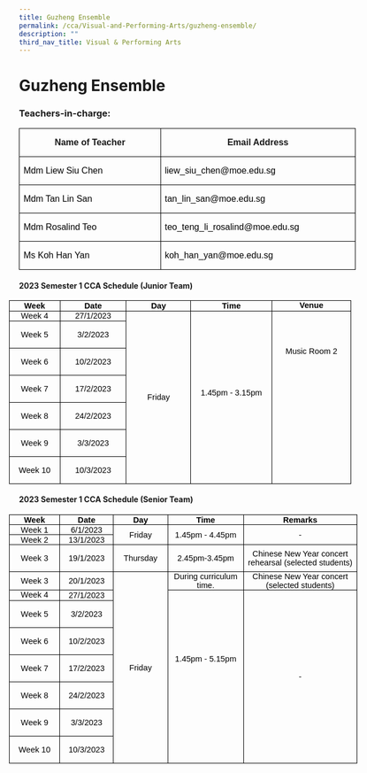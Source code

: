 ```yaml
---
title: Guzheng Ensemble
permalink: /cca/Visual-and-Performing-Arts/guzheng-ensemble/
description: ""
third_nav_title: Visual & Performing Arts
---
```

# **Guzheng Ensemble**

### Teachers-in-charge:

<table class="MsoNormalTable" border="1" cellspacing="0" cellpadding="0" width="0" style="width:456.7pt;border-collapse:collapse;border:none;mso-border-alt:solid windowtext .5pt;
 mso-yfti-tbllook:1184;mso-padding-alt:0in 5.4pt 0in 5.4pt;mso-border-insideh:
 .5pt solid windowtext;mso-border-insidev:.5pt solid windowtext"><tbody><tr style="mso-yfti-irow:0;mso-yfti-firstrow:yes;height:25.6pt"><td width="261" valign="top" style="width:195.7pt;border:solid windowtext 1.0pt;
  mso-border-alt:solid windowtext .5pt;padding:0in 5.4pt 0in 5.4pt;height:25.6pt"><p class="MsoNormal" align="center" style="text-align:center;line-height:115%"><b><span lang="EN-SG" style="font-family:&quot;Arial&quot;,sans-serif;mso-ansi-language:EN-SG">Name of Teacher</span></b></p></td><td width="348" valign="top" style="width:261.0pt;border:solid windowtext 1.0pt;
  border-left:none;mso-border-left-alt:solid windowtext .5pt;mso-border-alt:
  solid windowtext .5pt;padding:0in 5.4pt 0in 5.4pt;height:25.6pt"><p class="MsoNormal" align="center" style="text-align:center;line-height:115%"><b><span lang="EN-SG" style="font-family:&quot;Arial&quot;,sans-serif;mso-ansi-language:EN-SG">Email Address</span></b></p></td></tr><tr style="mso-yfti-irow:1;height:22.2pt"><td width="261" valign="top" style="width:195.7pt;border:solid windowtext 1.0pt;
  border-top:none;mso-border-top-alt:solid windowtext .5pt;mso-border-alt:solid windowtext .5pt;
  padding:0in 5.4pt 0in 5.4pt;height:22.2pt"><p class="MsoNormal"><span lang="EN-GB" style="font-family:&quot;Arial&quot;,sans-serif;
  color:black">Mdm Liew Siu Chen</span><span lang="EN-SG" style="font-family:
  &quot;Arial&quot;,sans-serif;mso-ansi-language:EN-SG"></span></p></td><td width="348" valign="top" style="width:261.0pt;border-top:none;border-left:
  none;border-bottom:solid windowtext 1.0pt;border-right:solid windowtext 1.0pt;
  mso-border-top-alt:solid windowtext .5pt;mso-border-left-alt:solid windowtext .5pt;
  mso-border-alt:solid windowtext .5pt;padding:0in 5.4pt 0in 5.4pt;height:22.2pt"><p class="MsoNormal"><span lang="EN-GB" style="font-family:&quot;Arial&quot;,sans-serif;
  color:black">liew_siu_chen@moe.edu.sg</span></p></td></tr><tr style="mso-yfti-irow:2;height:23.1pt"><td width="261" valign="top" style="width:195.7pt;border:solid windowtext 1.0pt;
  border-top:none;mso-border-top-alt:solid windowtext .5pt;mso-border-alt:solid windowtext .5pt;
  padding:0in 5.4pt 0in 5.4pt;height:23.1pt"><p class="MsoNormal"><span lang="EN-GB" style="font-family:&quot;Arial&quot;,sans-serif;
  color:black">Mdm Tan Lin San</span><span lang="EN-SG" style="font-family:&quot;Arial&quot;,sans-serif;
  mso-ansi-language:EN-SG"></span></p></td><td width="348" valign="top" style="width:261.0pt;border-top:none;border-left:
  none;border-bottom:solid windowtext 1.0pt;border-right:solid windowtext 1.0pt;
  mso-border-top-alt:solid windowtext .5pt;mso-border-left-alt:solid windowtext .5pt;
  mso-border-alt:solid windowtext .5pt;padding:0in 5.4pt 0in 5.4pt;height:23.1pt"><p class="MsoNormal"><span lang="EN-GB" style="font-family:&quot;Arial&quot;,sans-serif;
  color:black">tan_lin_san@moe.edu.sg</span><span lang="EN-SG" style="font-family:
  &quot;Arial&quot;,sans-serif;mso-ansi-language:EN-SG"></span></p></td></tr><tr style="mso-yfti-irow:3;height:23.1pt"><td width="261" valign="top" style="width:195.7pt;border:solid windowtext 1.0pt;
  border-top:none;mso-border-top-alt:solid windowtext .5pt;mso-border-alt:solid windowtext .5pt;
  padding:0in 5.4pt 0in 5.4pt;height:23.1pt"><p class="MsoNormal"><span lang="EN-GB" style="font-family:&quot;Arial&quot;,sans-serif;
  color:black">Mdm Rosalind Teo</span><span lang="EN-SG" style="font-family:&quot;Arial&quot;,sans-serif;
  mso-ansi-language:EN-SG"></span></p></td><td width="348" valign="top" style="width:261.0pt;border-top:none;border-left:
  none;border-bottom:solid windowtext 1.0pt;border-right:solid windowtext 1.0pt;
  mso-border-top-alt:solid windowtext .5pt;mso-border-left-alt:solid windowtext .5pt;
  mso-border-alt:solid windowtext .5pt;padding:0in 5.4pt 0in 5.4pt;height:23.1pt"><p class="MsoNormal"><span lang="EN-GB" style="font-family:&quot;Arial&quot;,sans-serif;
  color:black">teo_teng_li_rosalind@moe.edu.sg</span><span lang="EN-SG" style="font-family:&quot;Arial&quot;,sans-serif;mso-ansi-language:EN-SG"></span></p></td></tr><tr style="mso-yfti-irow:4;mso-yfti-lastrow:yes;height:23.1pt"><td width="261" valign="top" style="width:195.7pt;border:solid windowtext 1.0pt;
  border-top:none;mso-border-top-alt:solid windowtext .5pt;mso-border-alt:solid windowtext .5pt;
  padding:0in 5.4pt 0in 5.4pt;height:23.1pt"><p class="MsoNormal"><span lang="EN-GB" style="font-family:&quot;Arial&quot;,sans-serif;
  color:black">Ms Koh Han Yan</span><span lang="EN-SG" style="font-family:&quot;Arial&quot;,sans-serif;
  mso-ansi-language:EN-SG"></span></p></td><td width="348" valign="top" style="width:261.0pt;border-top:none;border-left:
  none;border-bottom:solid windowtext 1.0pt;border-right:solid windowtext 1.0pt;
  mso-border-top-alt:solid windowtext .5pt;mso-border-left-alt:solid windowtext .5pt;
  mso-border-alt:solid windowtext .5pt;padding:0in 5.4pt 0in 5.4pt;height:23.1pt"><p class="MsoNormal"><span lang="EN-GB" style="font-family:&quot;Arial&quot;,sans-serif;
  color:black">koh_han_yan@moe.edu.sg</span><span lang="EN-SG" style="font-family:
  &quot;Arial&quot;,sans-serif;mso-ansi-language:EN-SG"></span></p></td></tr></tbody></table>

       
#### **2023 Semester 1 CCA Schedule (Junior Team)**
       
<table class="MsoNormalTable" border="1" cellspacing="0" cellpadding="0" width="0" style="width:464.7pt;margin-left:-13.75pt;border-collapse:collapse;border:
 none;mso-border-alt:solid windowtext .5pt;mso-yfti-tbllook:1184;mso-padding-alt:
 0in 5.4pt 0in 5.4pt;mso-border-insideh:.5pt solid windowtext;mso-border-insidev:
 .5pt solid windowtext"><tbody><tr style="mso-yfti-irow:0;mso-yfti-firstrow:yes;height:13.65pt"><td width="86" style="width:64.85pt;border:solid windowtext 1.0pt;mso-border-alt:
  solid windowtext .5pt;padding:0in 5.4pt 0in 5.4pt;height:13.65pt"><p align="center" style="margin:0in;margin-bottom:.0001pt;text-align:center"><b><span style="font-size:11.0pt;font-family:&quot;Arial&quot;,sans-serif;color:black;
  mso-ansi-language:EN-US;mso-fareast-language:EN-US">Week</span></b></p></td><td width="114" style="width:85.8pt;border:solid windowtext 1.0pt;border-left:
  none;mso-border-left-alt:solid windowtext .5pt;mso-border-alt:solid windowtext .5pt;
  padding:0in 5.4pt 0in 5.4pt;height:13.65pt"><p align="center" style="margin:0in;margin-bottom:.0001pt;text-align:center"><b><span style="font-size:11.0pt;font-family:&quot;Arial&quot;,sans-serif;color:black;
  mso-ansi-language:EN-US;mso-fareast-language:EN-US">Date</span></b></p></td><td width="117" style="width:87.85pt;border:solid windowtext 1.0pt;border-left:
  none;mso-border-left-alt:solid windowtext .5pt;mso-border-alt:solid windowtext .5pt;
  padding:0in 5.4pt 0in 5.4pt;height:13.65pt"><p align="center" style="margin:0in;margin-bottom:.0001pt;text-align:center"><b><span style="font-size:11.0pt;font-family:&quot;Arial&quot;,sans-serif;color:black;
  mso-ansi-language:EN-US;mso-fareast-language:EN-US">Day</span></b></p></td><td width="152" style="width:113.9pt;border:solid windowtext 1.0pt;border-left:
  none;mso-border-left-alt:solid windowtext .5pt;mso-border-alt:solid windowtext .5pt;
  padding:0in 5.4pt 0in 5.4pt;height:13.65pt"><p align="center" style="margin:0in;margin-bottom:.0001pt;text-align:center"><b><span style="font-size:11.0pt;font-family:&quot;Arial&quot;,sans-serif;color:black;
  mso-ansi-language:EN-US;mso-fareast-language:EN-US">Time</span></b></p></td><td width="150" valign="top" style="width:112.3pt;border:solid windowtext 1.0pt;
  border-left:none;mso-border-left-alt:solid windowtext .5pt;mso-border-alt:
  solid windowtext .5pt;padding:0in 5.4pt 0in 5.4pt;height:13.65pt"><p align="center" style="margin:0in;margin-bottom:.0001pt;text-align:center"><b><span style="font-size:11.0pt;font-family:&quot;Arial&quot;,sans-serif;color:black;
  mso-ansi-language:EN-US;mso-fareast-language:EN-US">Venue</span></b></p></td></tr><tr style="mso-yfti-irow:1;height:13.65pt"><td width="86" valign="top" style="width:64.85pt;border:solid windowtext 1.0pt;
  border-top:none;mso-border-top-alt:solid windowtext .5pt;mso-border-alt:solid windowtext .5pt;
  padding:0in 5.4pt 0in 5.4pt;height:13.65pt"><p align="center" style="margin:0in;margin-bottom:.0001pt;text-align:center"><span style="font-size:11.0pt;font-family:&quot;Arial&quot;,sans-serif;color:black;
  mso-ansi-language:EN-US;mso-fareast-language:EN-US">Week 4</span></p></td><td width="114" style="width:85.8pt;border-top:none;border-left:none;
  border-bottom:solid windowtext 1.0pt;border-right:solid windowtext 1.0pt;
  mso-border-top-alt:solid windowtext .5pt;mso-border-left-alt:solid windowtext .5pt;
  mso-border-alt:solid windowtext .5pt;padding:0in 5.4pt 0in 5.4pt;height:13.65pt"><p align="center" style="margin:0in;margin-bottom:.0001pt;text-align:center"><span style="font-size:11.0pt;font-family:&quot;Arial&quot;,sans-serif;color:black;
  mso-ansi-language:EN-US;mso-fareast-language:EN-US">27/1/2023</span></p></td><td width="117" rowspan="7" style="width:87.85pt;border-top:none;border-left:
  none;border-bottom:solid windowtext 1.0pt;border-right:solid windowtext 1.0pt;
  mso-border-top-alt:solid windowtext .5pt;mso-border-left-alt:solid windowtext .5pt;
  mso-border-alt:solid windowtext .5pt;padding:0in 5.4pt 0in 5.4pt;height:13.65pt"><p align="center" style="text-align:center"><span style="font-size:11.0pt;
  font-family:&quot;Arial&quot;,sans-serif;color:black;mso-ansi-language:EN-US;
  mso-fareast-language:EN-US">Friday</span></p></td><td width="152" rowspan="7" style="width:113.9pt;border-top:none;border-left:
  none;border-bottom:solid windowtext 1.0pt;border-right:solid windowtext 1.0pt;
  mso-border-top-alt:solid windowtext .5pt;mso-border-left-alt:solid windowtext .5pt;
  mso-border-alt:solid windowtext .5pt;padding:0in 5.4pt 0in 5.4pt;height:13.65pt"><p align="center" style="margin:0in;margin-bottom:.0001pt;text-align:center"><span style="font-size:11.0pt;font-family:&quot;Arial&quot;,sans-serif;color:black;
  mso-ansi-language:EN-US;mso-fareast-language:EN-US">&nbsp;</span></p><p align="center" style="margin:0in;margin-bottom:.0001pt;text-align:center"><span style="font-size:11.0pt;font-family:&quot;Arial&quot;,sans-serif;color:black;
  mso-ansi-language:EN-US;mso-fareast-language:EN-US">&nbsp;</span></p><p align="center" style="margin:0in;margin-bottom:.0001pt;text-align:center"><span style="font-size:11.0pt;font-family:&quot;Arial&quot;,sans-serif;color:black;
  mso-ansi-language:EN-US;mso-fareast-language:EN-US">&nbsp;</span></p><p align="center" style="margin:0in;margin-bottom:.0001pt;text-align:center"><span style="font-size:11.0pt;font-family:&quot;Arial&quot;,sans-serif;color:black;
  mso-ansi-language:EN-US;mso-fareast-language:EN-US">1.45pm - 3.15pm</span></p><p align="center" style="margin:0in;margin-bottom:.0001pt;text-align:center"><span style="font-size:11.0pt;font-family:&quot;Arial&quot;,sans-serif;color:black;
  mso-ansi-language:EN-US;mso-fareast-language:EN-US">&nbsp;</span></p><p align="center" style="text-align:center"><span style="font-size:11.0pt;
  font-family:&quot;Arial&quot;,sans-serif;color:black;mso-ansi-language:EN-US;
  mso-fareast-language:EN-US">&nbsp;</span></p></td><td width="150" rowspan="7" valign="top" style="width:112.3pt;border-top:none;
  border-left:none;border-bottom:solid windowtext 1.0pt;border-right:solid windowtext 1.0pt;
  mso-border-top-alt:solid windowtext .5pt;mso-border-left-alt:solid windowtext .5pt;
  mso-border-alt:solid windowtext .5pt;padding:0in 5.4pt 0in 5.4pt;height:13.65pt"><p align="center" style="margin:0in;margin-bottom:.0001pt;text-align:center"><span style="font-size:11.0pt;font-family:&quot;Arial&quot;,sans-serif;color:black;
  mso-ansi-language:EN-US;mso-fareast-language:EN-US">&nbsp;</span></p><p align="center" style="margin:0in;margin-bottom:.0001pt;text-align:center"><span style="font-size:11.0pt;font-family:&quot;Arial&quot;,sans-serif;color:black;
  mso-ansi-language:EN-US;mso-fareast-language:EN-US">&nbsp;</span></p><p align="center" style="margin:0in;margin-bottom:.0001pt;text-align:center"><span style="font-size:11.0pt;font-family:&quot;Arial&quot;,sans-serif;color:black;
  mso-ansi-language:EN-US;mso-fareast-language:EN-US">&nbsp;</span></p><p align="center" style="margin:0in;margin-bottom:.0001pt;text-align:center"><span style="font-size:11.0pt;font-family:&quot;Arial&quot;,sans-serif;color:black;
  mso-ansi-language:EN-US;mso-fareast-language:EN-US">&nbsp;</span></p><p align="center" style="margin:0in;margin-bottom:.0001pt;text-align:center"><span style="font-size:11.0pt;font-family:&quot;Arial&quot;,sans-serif;color:black;
  mso-ansi-language:EN-US;mso-fareast-language:EN-US">Music Room 2</span></p></td></tr><tr style="mso-yfti-irow:2;height:13.9pt"><td width="86" style="width:64.85pt;border:solid windowtext 1.0pt;border-top:
  none;mso-border-top-alt:solid windowtext .5pt;mso-border-alt:solid windowtext .5pt;
  padding:0in 5.4pt 0in 5.4pt;height:13.9pt"><p class="MsoNormal" align="center" style="text-align:center"><span style="font-size:11.0pt;font-family:&quot;Arial&quot;,sans-serif;color:black;
  mso-ansi-language:EN-US">Week 5</span><span lang="EN-GB" style="font-size:11.0pt"></span></p></td><td width="114" style="width:85.8pt;border-top:none;border-left:none;
  border-bottom:solid windowtext 1.0pt;border-right:solid windowtext 1.0pt;
  mso-border-top-alt:solid windowtext .5pt;mso-border-left-alt:solid windowtext .5pt;
  mso-border-alt:solid windowtext .5pt;padding:0in 5.4pt 0in 5.4pt;height:13.9pt"><p class="MsoNormal" align="center" style="text-align:center"><span lang="EN-GB" style="font-size:11.0pt;font-family:&quot;Arial&quot;,sans-serif;color:black">3/2/2023</span></p></td></tr><tr style="mso-yfti-irow:3;height:17.5pt"><td width="86" style="width:64.85pt;border:solid windowtext 1.0pt;border-top:
  none;mso-border-top-alt:solid windowtext .5pt;mso-border-alt:solid windowtext .5pt;
  padding:0in 5.4pt 0in 5.4pt;height:17.5pt"><p class="MsoNormal" align="center" style="text-align:center"><span style="font-size:11.0pt;font-family:&quot;Arial&quot;,sans-serif;color:black;
  mso-ansi-language:EN-US">Week 6</span><span lang="EN-GB" style="font-size:11.0pt"></span></p></td><td width="114" style="width:85.8pt;border-top:none;border-left:none;
  border-bottom:solid windowtext 1.0pt;border-right:solid windowtext 1.0pt;
  mso-border-top-alt:solid windowtext .5pt;mso-border-left-alt:solid windowtext .5pt;
  mso-border-alt:solid windowtext .5pt;padding:0in 5.4pt 0in 5.4pt;height:17.5pt"><p class="MsoNormal" align="center" style="text-align:center"><span lang="EN-GB" style="font-size:11.0pt;font-family:&quot;Arial&quot;,sans-serif;color:black">10/2/2023</span></p></td></tr><tr style="mso-yfti-irow:4;height:13.0pt"><td width="86" style="width:64.85pt;border:solid windowtext 1.0pt;border-top:
  none;mso-border-top-alt:solid windowtext .5pt;mso-border-alt:solid windowtext .5pt;
  padding:0in 5.4pt 0in 5.4pt;height:13.0pt"><p class="MsoNormal" align="center" style="text-align:center"><span style="font-size:11.0pt;font-family:&quot;Arial&quot;,sans-serif;color:black;
  mso-ansi-language:EN-US">Week 7</span><span lang="EN-GB" style="font-size:11.0pt"></span></p></td><td width="114" style="width:85.8pt;border-top:none;border-left:none;
  border-bottom:solid windowtext 1.0pt;border-right:solid windowtext 1.0pt;
  mso-border-top-alt:solid windowtext .5pt;mso-border-left-alt:solid windowtext .5pt;
  mso-border-alt:solid windowtext .5pt;padding:0in 5.4pt 0in 5.4pt;height:13.0pt"><p class="MsoNormal" align="center" style="text-align:center"><span lang="EN-GB" style="font-size:11.0pt;font-family:&quot;Arial&quot;,sans-serif;color:black">17/2/2023</span></p></td></tr><tr style="mso-yfti-irow:5;height:17.5pt"><td width="86" style="width:64.85pt;border:solid windowtext 1.0pt;border-top:
  none;mso-border-top-alt:solid windowtext .5pt;mso-border-alt:solid windowtext .5pt;
  padding:0in 5.4pt 0in 5.4pt;height:17.5pt"><p class="MsoNormal" align="center" style="text-align:center"><span style="font-size:11.0pt;font-family:&quot;Arial&quot;,sans-serif;color:black;
  mso-ansi-language:EN-US">Week 8</span><span lang="EN-GB" style="font-size:11.0pt"></span></p></td><td width="114" style="width:85.8pt;border-top:none;border-left:none;
  border-bottom:solid windowtext 1.0pt;border-right:solid windowtext 1.0pt;
  mso-border-top-alt:solid windowtext .5pt;mso-border-left-alt:solid windowtext .5pt;
  mso-border-alt:solid windowtext .5pt;padding:0in 5.4pt 0in 5.4pt;height:17.5pt"><p class="MsoNormal" align="center" style="text-align:center"><span lang="EN-GB" style="font-size:11.0pt;font-family:&quot;Arial&quot;,sans-serif;color:black">24/2/2023</span></p></td></tr><tr style="mso-yfti-irow:6;height:17.5pt"><td width="86" style="width:64.85pt;border:solid windowtext 1.0pt;border-top:
  none;mso-border-top-alt:solid windowtext .5pt;mso-border-alt:solid windowtext .5pt;
  padding:0in 5.4pt 0in 5.4pt;height:17.5pt"><p class="MsoNormal" align="center" style="text-align:center"><span style="font-size:11.0pt;font-family:&quot;Arial&quot;,sans-serif;color:black;
  mso-ansi-language:EN-US">Week 9</span><span lang="EN-GB" style="font-size:11.0pt"></span></p></td><td width="114" style="width:85.8pt;border-top:none;border-left:none;
  border-bottom:solid windowtext 1.0pt;border-right:solid windowtext 1.0pt;
  mso-border-top-alt:solid windowtext .5pt;mso-border-left-alt:solid windowtext .5pt;
  mso-border-alt:solid windowtext .5pt;padding:0in 5.4pt 0in 5.4pt;height:17.5pt"><p class="MsoNormal" align="center" style="text-align:center"><span lang="EN-GB" style="font-size:11.0pt;font-family:&quot;Arial&quot;,sans-serif;color:black">3/3/2023</span></p></td></tr><tr style="mso-yfti-irow:7;mso-yfti-lastrow:yes;height:.3in"><td width="86" style="width:64.85pt;border:solid windowtext 1.0pt;border-top:
  none;mso-border-top-alt:solid windowtext .5pt;mso-border-alt:solid windowtext .5pt;
  padding:0in 5.4pt 0in 5.4pt;height:.3in"><p class="MsoNormal" align="center" style="text-align:center"><span style="font-size:11.0pt;font-family:&quot;Arial&quot;,sans-serif;color:black;
  mso-ansi-language:EN-US">Week 10</span></p></td><td width="114" style="width:85.8pt;border-top:none;border-left:none;
  border-bottom:solid windowtext 1.0pt;border-right:solid windowtext 1.0pt;
  mso-border-top-alt:solid windowtext .5pt;mso-border-left-alt:solid windowtext .5pt;
  mso-border-alt:solid windowtext .5pt;padding:0in 5.4pt 0in 5.4pt;height:.3in"><p class="MsoNormal" align="center" style="text-align:center"><span lang="EN-GB" style="font-size:11.0pt;font-family:&quot;Arial&quot;,sans-serif;color:black">10/3/2023</span></p></td></tr></tbody></table>
	
#### 2023 Semester 1 CCA Schedule (Senior Team)
			
<table style="width:472.5pt;margin-left:-13.75pt;border-collapse:collapse;border:
 none;mso-border-alt:solid windowtext .5pt;mso-yfti-tbllook:1184;mso-padding-alt:
 0in 5.4pt 0in 5.4pt;mso-border-insideh:.5pt solid windowtext;mso-border-insidev:
 .5pt solid windowtext" width="0" cellpadding="0" cellspacing="0" border="1" class="MsoNormalTable"><tbody><tr style="mso-yfti-irow:0;mso-yfti-firstrow:yes;height:13.65pt"><td style="width:66.0pt;border:solid windowtext 1.0pt;mso-border-alt:
  solid windowtext .5pt;padding:0in 5.4pt 0in 5.4pt;height:13.65pt" width="88"><p style="margin:0in;margin-bottom:.0001pt;text-align:center" align="center"><b><span style="font-size:11.0pt;font-family:&quot;Arial&quot;,sans-serif;color:black;
  mso-ansi-language:EN-US;mso-fareast-language:EN-US">Week</span></b></p></td><td style="width:64.5pt;border:solid windowtext 1.0pt;border-left:
  none;mso-border-left-alt:solid windowtext .5pt;mso-border-alt:solid windowtext .5pt;
  padding:0in 5.4pt 0in 5.4pt;height:13.65pt" width="86"><p style="margin:0in;margin-bottom:.0001pt;text-align:center" align="center"><b><span style="font-size:11.0pt;font-family:&quot;Arial&quot;,sans-serif;color:black;
  mso-ansi-language:EN-US;mso-fareast-language:EN-US">Date</span></b></p></td><td style="width:67.5pt;border:solid windowtext 1.0pt;border-left:
  none;mso-border-left-alt:solid windowtext .5pt;mso-border-alt:solid windowtext .5pt;
  padding:0in 5.4pt 0in 5.4pt;height:13.65pt" width="90"><p style="margin:0in;margin-bottom:.0001pt;text-align:center" align="center"><b><span style="font-size:11.0pt;font-family:&quot;Arial&quot;,sans-serif;color:black;
  mso-ansi-language:EN-US;mso-fareast-language:EN-US">Day</span></b></p></td><td style="width:103.5pt;border:solid windowtext 1.0pt;border-left:
  none;mso-border-left-alt:solid windowtext .5pt;mso-border-alt:solid windowtext .5pt;
  padding:0in 5.4pt 0in 5.4pt;height:13.65pt" width="138"><p style="margin:0in;margin-bottom:.0001pt;text-align:center" align="center"><b><span style="font-size:11.0pt;font-family:&quot;Arial&quot;,sans-serif;color:black;
  mso-ansi-language:EN-US;mso-fareast-language:EN-US">Time</span></b></p></td><td style="width:171.0pt;border:solid windowtext 1.0pt;border-left:
  none;mso-border-left-alt:solid windowtext .5pt;mso-border-alt:solid windowtext .5pt;
  padding:0in 5.4pt 0in 5.4pt;height:13.65pt" width="228"><p style="margin:0in;margin-bottom:.0001pt;text-align:center" align="center"><b><span style="font-size:11.0pt;font-family:&quot;Arial&quot;,sans-serif;color:black;
  mso-ansi-language:EN-US;mso-fareast-language:EN-US">Remarks</span></b></p></td></tr><tr style="mso-yfti-irow:1;height:13.65pt"><td style="width:66.0pt;border:solid windowtext 1.0pt;border-top:
  none;mso-border-top-alt:solid windowtext .5pt;mso-border-alt:solid windowtext .5pt;
  padding:0in 5.4pt 0in 5.4pt;height:13.65pt" width="88"><p style="margin:0in;margin-bottom:.0001pt;text-align:center" align="center"><span style="font-size:11.0pt;font-family:&quot;Arial&quot;,sans-serif;color:black;
  mso-ansi-language:EN-US;mso-fareast-language:EN-US">Week 1</span></p></td><td style="width:64.5pt;border-top:none;border-left:none;border-bottom:
  solid windowtext 1.0pt;border-right:solid windowtext 1.0pt;mso-border-top-alt:
  solid windowtext .5pt;mso-border-left-alt:solid windowtext .5pt;mso-border-alt:
  solid windowtext .5pt;padding:0in 5.4pt 0in 5.4pt;height:13.65pt" width="86"><p style="margin:0in;margin-bottom:.0001pt;text-align:center" align="center"><span style="font-size:11.0pt;font-family:&quot;Arial&quot;,sans-serif;color:black;
  mso-ansi-language:EN-US;mso-fareast-language:EN-US">6/1/2023</span></p></td><td style="width:67.5pt;border-top:none;border-left:none;
  border-bottom:solid windowtext 1.0pt;border-right:solid windowtext 1.0pt;
  mso-border-top-alt:solid windowtext .5pt;mso-border-left-alt:solid windowtext .5pt;
  mso-border-alt:solid windowtext .5pt;padding:0in 5.4pt 0in 5.4pt;height:13.65pt" rowspan="2" width="90"><p style="margin:0in;margin-bottom:.0001pt;text-align:center" align="center"><span style="font-size:11.0pt;font-family:&quot;Arial&quot;,sans-serif;color:black;
  mso-ansi-language:EN-US;mso-fareast-language:EN-US">Friday</span></p></td><td style="width:103.5pt;border-top:none;border-left:
  none;border-bottom:solid windowtext 1.0pt;border-right:solid windowtext 1.0pt;
  mso-border-top-alt:solid windowtext .5pt;mso-border-left-alt:solid windowtext .5pt;
  mso-border-alt:solid windowtext .5pt;padding:0in 5.4pt 0in 5.4pt;height:13.65pt" rowspan="2" width="138"><p style="margin:0in;margin-bottom:.0001pt;text-align:center" align="center"><span style="font-size:11.0pt;font-family:&quot;Arial&quot;,sans-serif;color:black;
  mso-ansi-language:EN-US;mso-fareast-language:EN-US">1.45pm - 4.45pm</span></p></td><td style="width:171.0pt;border-top:none;border-left:
  none;border-bottom:solid windowtext 1.0pt;border-right:solid windowtext 1.0pt;
  mso-border-top-alt:solid windowtext .5pt;mso-border-left-alt:solid windowtext .5pt;
  mso-border-alt:solid windowtext .5pt;padding:0in 5.4pt 0in 5.4pt;height:13.65pt" rowspan="2" width="228"><p style="margin:0in;margin-bottom:.0001pt;text-align:center" align="center"><span style="font-size:11.0pt;font-family:&quot;Arial&quot;,sans-serif;color:black;
  mso-ansi-language:EN-US;mso-fareast-language:EN-US">-</span></p></td></tr><tr style="mso-yfti-irow:2;height:13.65pt"><td style="width:66.0pt;border:solid windowtext 1.0pt;border-top:
  none;mso-border-top-alt:solid windowtext .5pt;mso-border-alt:solid windowtext .5pt;
  padding:0in 5.4pt 0in 5.4pt;height:13.65pt" width="88"><p style="margin:0in;margin-bottom:.0001pt;text-align:center" align="center"><span style="font-size:11.0pt;font-family:&quot;Arial&quot;,sans-serif;color:black;
  mso-ansi-language:EN-US;mso-fareast-language:EN-US">Week 2</span></p></td><td style="width:64.5pt;border-top:none;border-left:none;border-bottom:
  solid windowtext 1.0pt;border-right:solid windowtext 1.0pt;mso-border-top-alt:
  solid windowtext .5pt;mso-border-left-alt:solid windowtext .5pt;mso-border-alt:
  solid windowtext .5pt;padding:0in 5.4pt 0in 5.4pt;height:13.65pt" width="86"><p style="margin:0in;margin-bottom:.0001pt;text-align:center" align="center"><span style="font-size:11.0pt;font-family:&quot;Arial&quot;,sans-serif;color:black;
  mso-ansi-language:EN-US;mso-fareast-language:EN-US">13/1/2023</span></p></td></tr><tr style="mso-yfti-irow:3;height:13.65pt"><td style="width:66.0pt;border:solid windowtext 1.0pt;border-top:
  none;mso-border-top-alt:solid windowtext .5pt;mso-border-alt:solid windowtext .5pt;
  padding:0in 5.4pt 0in 5.4pt;height:13.65pt" width="88"><p style="margin:0in;margin-bottom:.0001pt;text-align:center" align="center"><span style="font-size:11.0pt;font-family:&quot;Arial&quot;,sans-serif;color:black;
  mso-ansi-language:EN-US;mso-fareast-language:EN-US">Week 3</span></p></td><td style="width:64.5pt;border-top:none;border-left:none;border-bottom:
  solid windowtext 1.0pt;border-right:solid windowtext 1.0pt;mso-border-top-alt:
  solid windowtext .5pt;mso-border-left-alt:solid windowtext .5pt;mso-border-alt:
  solid windowtext .5pt;padding:0in 5.4pt 0in 5.4pt;height:13.65pt" width="86"><p style="margin:0in;margin-bottom:.0001pt;text-align:center" align="center"><span style="font-size:11.0pt;font-family:&quot;Arial&quot;,sans-serif;color:black;
  mso-ansi-language:EN-US;mso-fareast-language:EN-US">19/1/2023</span></p></td><td style="width:67.5pt;border-top:none;border-left:none;border-bottom:
  solid windowtext 1.0pt;border-right:solid windowtext 1.0pt;mso-border-top-alt:
  solid windowtext .5pt;mso-border-left-alt:solid windowtext .5pt;mso-border-alt:
  solid windowtext .5pt;padding:0in 5.4pt 0in 5.4pt;height:13.65pt" width="90"><p style="text-align:center" align="center"><span style="font-size:11.0pt;
  font-family:&quot;Arial&quot;,sans-serif;color:black;mso-ansi-language:EN-US;
  mso-fareast-language:EN-US">Thursday</span></p></td><td style="width:103.5pt;border-top:none;border-left:none;
  border-bottom:solid windowtext 1.0pt;border-right:solid windowtext 1.0pt;
  mso-border-top-alt:solid windowtext .5pt;mso-border-left-alt:solid windowtext .5pt;
  mso-border-alt:solid windowtext .5pt;padding:0in 5.4pt 0in 5.4pt;height:13.65pt" width="138"><p style="margin:0in;margin-bottom:.0001pt;text-align:center" align="center"><span style="font-size:11.0pt;font-family:&quot;Arial&quot;,sans-serif;color:black;
  mso-ansi-language:EN-US;mso-fareast-language:EN-US">2.45pm-3.45pm</span></p></td><td style="width:171.0pt;border-top:none;border-left:none;
  border-bottom:solid windowtext 1.0pt;border-right:solid windowtext 1.0pt;
  mso-border-top-alt:solid windowtext .5pt;mso-border-left-alt:solid windowtext .5pt;
  mso-border-alt:solid windowtext .5pt;padding:0in 5.4pt 0in 5.4pt;height:13.65pt" width="228"><p style="margin:0in;margin-bottom:.0001pt;text-align:center" align="center"><span style="font-size:11.0pt;font-family:&quot;Arial&quot;,sans-serif;color:black;
  mso-ansi-language:EN-US;mso-fareast-language:EN-US">Chinese New Year concert rehearsal (selected students)</span></p></td></tr><tr style="mso-yfti-irow:4;height:13.65pt"><td style="width:66.0pt;border:solid windowtext 1.0pt;border-top:
  none;mso-border-top-alt:solid windowtext .5pt;mso-border-alt:solid windowtext .5pt;
  padding:0in 5.4pt 0in 5.4pt;height:13.65pt" width="88"><p style="margin:0in;margin-bottom:.0001pt;text-align:center" align="center"><span style="font-size:11.0pt;font-family:&quot;Arial&quot;,sans-serif;color:black;
  mso-ansi-language:EN-US;mso-fareast-language:EN-US">Week 3</span></p></td><td style="width:64.5pt;border-top:none;border-left:none;border-bottom:
  solid windowtext 1.0pt;border-right:solid windowtext 1.0pt;mso-border-top-alt:
  solid windowtext .5pt;mso-border-left-alt:solid windowtext .5pt;mso-border-alt:
  solid windowtext .5pt;padding:0in 5.4pt 0in 5.4pt;height:13.65pt" width="86"><p style="margin:0in;margin-bottom:.0001pt;text-align:center" align="center"><span style="font-size:11.0pt;font-family:&quot;Arial&quot;,sans-serif;color:black;
  mso-ansi-language:EN-US;mso-fareast-language:EN-US">20/1/2023</span></p></td><td style="width:67.5pt;border-top:none;border-left:none;
  border-bottom:solid windowtext 1.0pt;border-right:solid windowtext 1.0pt;
  mso-border-top-alt:solid windowtext .5pt;mso-border-left-alt:solid windowtext .5pt;
  mso-border-alt:solid windowtext .5pt;padding:0in 5.4pt 0in 5.4pt;height:13.65pt" rowspan="8" width="90"><p style="text-align:center" align="center"><span style="font-size:11.0pt;
  font-family:&quot;Arial&quot;,sans-serif;color:black;mso-ansi-language:EN-US;
  mso-fareast-language:EN-US">Friday</span></p></td><td style="width:103.5pt;border-top:none;border-left:none;
  border-bottom:solid windowtext 1.0pt;border-right:solid windowtext 1.0pt;
  mso-border-top-alt:solid windowtext .5pt;mso-border-left-alt:solid windowtext .5pt;
  mso-border-alt:solid windowtext .5pt;padding:0in 5.4pt 0in 5.4pt;height:13.65pt" width="138"><p style="margin:0in;margin-bottom:.0001pt;text-align:center" align="center"><span style="font-size:11.0pt;font-family:&quot;Arial&quot;,sans-serif;color:black;
  mso-ansi-language:EN-US;mso-fareast-language:EN-US">During curriculum time.</span></p></td><td style="width:171.0pt;border-top:none;border-left:none;
  border-bottom:solid windowtext 1.0pt;border-right:solid windowtext 1.0pt;
  mso-border-top-alt:solid windowtext .5pt;mso-border-left-alt:solid windowtext .5pt;
  mso-border-alt:solid windowtext .5pt;padding:0in 5.4pt 0in 5.4pt;height:13.65pt" width="228"><p style="margin:0in;margin-bottom:.0001pt;text-align:center" align="center"><span style="font-size:11.0pt;font-family:&quot;Arial&quot;,sans-serif;color:black;
  mso-ansi-language:EN-US;mso-fareast-language:EN-US">Chinese New Year concert (selected students)</span></p></td></tr><tr style="mso-yfti-irow:5;height:13.65pt"><td style="width:66.0pt;border:solid windowtext 1.0pt;
  border-top:none;mso-border-top-alt:solid windowtext .5pt;mso-border-alt:solid windowtext .5pt;
  padding:0in 5.4pt 0in 5.4pt;height:13.65pt" valign="top" width="88"><p style="margin:0in;margin-bottom:.0001pt;text-align:center" align="center"><span style="font-size:11.0pt;font-family:&quot;Arial&quot;,sans-serif;color:black;
  mso-ansi-language:EN-US;mso-fareast-language:EN-US">Week 4</span></p></td><td style="width:64.5pt;border-top:none;border-left:none;border-bottom:
  solid windowtext 1.0pt;border-right:solid windowtext 1.0pt;mso-border-top-alt:
  solid windowtext .5pt;mso-border-left-alt:solid windowtext .5pt;mso-border-alt:
  solid windowtext .5pt;padding:0in 5.4pt 0in 5.4pt;height:13.65pt" width="86"><p style="margin:0in;margin-bottom:.0001pt;text-align:center" align="center"><span style="font-size:11.0pt;font-family:&quot;Arial&quot;,sans-serif;color:black;
  mso-ansi-language:EN-US;mso-fareast-language:EN-US">27/1/2023</span></p></td><td style="width:103.5pt;border-top:none;border-left:
  none;border-bottom:solid windowtext 1.0pt;border-right:solid windowtext 1.0pt;
  mso-border-top-alt:solid windowtext .5pt;mso-border-left-alt:solid windowtext .5pt;
  mso-border-alt:solid windowtext .5pt;padding:0in 5.4pt 0in 5.4pt;height:13.65pt" rowspan="7" width="138"><p style="margin:0in;margin-bottom:.0001pt;text-align:center" align="center"><span style="font-size:11.0pt;font-family:&quot;Arial&quot;,sans-serif;color:black;
  mso-ansi-language:EN-US;mso-fareast-language:EN-US">1.45pm - 5.15pm</span></p><p style="margin:0in;margin-bottom:.0001pt;text-align:center" align="center"><span style="font-size:11.0pt;font-family:&quot;Arial&quot;,sans-serif;color:black;
  mso-ansi-language:EN-US;mso-fareast-language:EN-US">&nbsp;</span></p><p style="text-align:center" align="center"><span style="font-size:11.0pt;
  font-family:&quot;Arial&quot;,sans-serif;color:black;mso-ansi-language:EN-US;
  mso-fareast-language:EN-US">&nbsp;</span></p></td><td style="width:171.0pt;border-top:none;border-left:
  none;border-bottom:solid windowtext 1.0pt;border-right:solid windowtext 1.0pt;
  mso-border-top-alt:solid windowtext .5pt;mso-border-left-alt:solid windowtext .5pt;
  mso-border-alt:solid windowtext .5pt;padding:0in 5.4pt 0in 5.4pt;height:13.65pt" rowspan="7" width="228"><p style="margin:0in;margin-bottom:.0001pt;text-align:center;
  line-height:150%" align="center"><span style="font-size:11.0pt;line-height:150%;font-family:
  &quot;Arial&quot;,sans-serif;color:black;mso-ansi-language:EN-US;mso-fareast-language:
  EN-US">-</span></p></td></tr><tr style="mso-yfti-irow:6;height:13.9pt"><td style="width:66.0pt;border:solid windowtext 1.0pt;border-top:
  none;mso-border-top-alt:solid windowtext .5pt;mso-border-alt:solid windowtext .5pt;
  padding:0in 5.4pt 0in 5.4pt;height:13.9pt" width="88"><p style="text-align:center" align="center" class="MsoNormal"><span style="font-size:11.0pt;font-family:&quot;Arial&quot;,sans-serif;color:black;
  mso-ansi-language:EN-US">Week 5</span><span style="font-size:11.0pt" lang="EN-GB"></span></p></td><td style="width:64.5pt;border-top:none;border-left:none;border-bottom:
  solid windowtext 1.0pt;border-right:solid windowtext 1.0pt;mso-border-top-alt:
  solid windowtext .5pt;mso-border-left-alt:solid windowtext .5pt;mso-border-alt:
  solid windowtext .5pt;padding:0in 5.4pt 0in 5.4pt;height:13.9pt" width="86"><p style="text-align:center" align="center" class="MsoNormal"><span style="font-size:11.0pt;font-family:&quot;Arial&quot;,sans-serif;color:black" lang="EN-GB">3/2/2023</span></p></td></tr><tr style="mso-yfti-irow:7;height:17.5pt"><td style="width:66.0pt;border:solid windowtext 1.0pt;border-top:
  none;mso-border-top-alt:solid windowtext .5pt;mso-border-alt:solid windowtext .5pt;
  padding:0in 5.4pt 0in 5.4pt;height:17.5pt" width="88"><p style="text-align:center" align="center" class="MsoNormal"><span style="font-size:11.0pt;font-family:&quot;Arial&quot;,sans-serif;color:black;
  mso-ansi-language:EN-US">Week 6</span><span style="font-size:11.0pt" lang="EN-GB"></span></p></td><td style="width:64.5pt;border-top:none;border-left:none;border-bottom:
  solid windowtext 1.0pt;border-right:solid windowtext 1.0pt;mso-border-top-alt:
  solid windowtext .5pt;mso-border-left-alt:solid windowtext .5pt;mso-border-alt:
  solid windowtext .5pt;padding:0in 5.4pt 0in 5.4pt;height:17.5pt" width="86"><p style="text-align:center" align="center" class="MsoNormal"><span style="font-size:11.0pt;font-family:&quot;Arial&quot;,sans-serif;color:black" lang="EN-GB">10/2/2023</span></p></td></tr><tr style="mso-yfti-irow:8;height:13.0pt"><td style="width:66.0pt;border:solid windowtext 1.0pt;border-top:
  none;mso-border-top-alt:solid windowtext .5pt;mso-border-alt:solid windowtext .5pt;
  padding:0in 5.4pt 0in 5.4pt;height:13.0pt" width="88"><p style="text-align:center" align="center" class="MsoNormal"><span style="font-size:11.0pt;font-family:&quot;Arial&quot;,sans-serif;color:black;
  mso-ansi-language:EN-US">Week 7</span><span style="font-size:11.0pt" lang="EN-GB"></span></p></td><td style="width:64.5pt;border-top:none;border-left:none;border-bottom:
  solid windowtext 1.0pt;border-right:solid windowtext 1.0pt;mso-border-top-alt:
  solid windowtext .5pt;mso-border-left-alt:solid windowtext .5pt;mso-border-alt:
  solid windowtext .5pt;padding:0in 5.4pt 0in 5.4pt;height:13.0pt" width="86"><p style="text-align:center" align="center" class="MsoNormal"><span style="font-size:11.0pt;font-family:&quot;Arial&quot;,sans-serif;color:black" lang="EN-GB">17/2/2023</span></p></td></tr><tr style="mso-yfti-irow:9;height:17.5pt"><td style="width:66.0pt;border:solid windowtext 1.0pt;border-top:
  none;mso-border-top-alt:solid windowtext .5pt;mso-border-alt:solid windowtext .5pt;
  padding:0in 5.4pt 0in 5.4pt;height:17.5pt" width="88"><p style="text-align:center" align="center" class="MsoNormal"><span style="font-size:11.0pt;font-family:&quot;Arial&quot;,sans-serif;color:black;
  mso-ansi-language:EN-US">Week 8</span><span style="font-size:11.0pt" lang="EN-GB"></span></p></td><td style="width:64.5pt;border-top:none;border-left:none;border-bottom:
  solid windowtext 1.0pt;border-right:solid windowtext 1.0pt;mso-border-top-alt:
  solid windowtext .5pt;mso-border-left-alt:solid windowtext .5pt;mso-border-alt:
  solid windowtext .5pt;padding:0in 5.4pt 0in 5.4pt;height:17.5pt" width="86"><p style="text-align:center" align="center" class="MsoNormal"><span style="font-size:11.0pt;font-family:&quot;Arial&quot;,sans-serif;color:black" lang="EN-GB">24/2/2023</span></p></td></tr><tr style="mso-yfti-irow:10;height:17.5pt"><td style="width:66.0pt;border:solid windowtext 1.0pt;border-top:
  none;mso-border-top-alt:solid windowtext .5pt;mso-border-alt:solid windowtext .5pt;
  padding:0in 5.4pt 0in 5.4pt;height:17.5pt" width="88"><p style="text-align:center" align="center" class="MsoNormal"><span style="font-size:11.0pt;font-family:&quot;Arial&quot;,sans-serif;color:black;
  mso-ansi-language:EN-US">Week 9</span><span style="font-size:11.0pt" lang="EN-GB"></span></p></td><td style="width:64.5pt;border-top:none;border-left:none;border-bottom:
  solid windowtext 1.0pt;border-right:solid windowtext 1.0pt;mso-border-top-alt:
  solid windowtext .5pt;mso-border-left-alt:solid windowtext .5pt;mso-border-alt:
  solid windowtext .5pt;padding:0in 5.4pt 0in 5.4pt;height:17.5pt" width="86"><p style="text-align:center" align="center" class="MsoNormal"><span style="font-size:11.0pt;font-family:&quot;Arial&quot;,sans-serif;color:black" lang="EN-GB">3/3/2023</span></p></td></tr><tr style="mso-yfti-irow:11;mso-yfti-lastrow:yes;height:.3in"><td style="width:66.0pt;border:solid windowtext 1.0pt;border-top:
  none;mso-border-top-alt:solid windowtext .5pt;mso-border-alt:solid windowtext .5pt;
  padding:0in 5.4pt 0in 5.4pt;height:.3in" width="88"><p style="text-align:center" align="center" class="MsoNormal"><span style="font-size:11.0pt;font-family:&quot;Arial&quot;,sans-serif;color:black;
  mso-ansi-language:EN-US">Week 10</span></p></td><td style="width:64.5pt;border-top:none;border-left:none;border-bottom:
  solid windowtext 1.0pt;border-right:solid windowtext 1.0pt;mso-border-top-alt:
  solid windowtext .5pt;mso-border-left-alt:solid windowtext .5pt;mso-border-alt:
  solid windowtext .5pt;padding:0in 5.4pt 0in 5.4pt;height:.3in" width="86"><p style="text-align:center" align="center" class="MsoNormal"><span style="font-size:11.0pt;font-family:&quot;Arial&quot;,sans-serif;color:black" lang="EN-GB">10/3/2023</span></p></td></tr></tbody></table>
        
